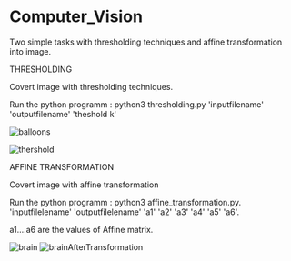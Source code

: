 # Computer_Vision
Two simple tasks with thresholding techniques and affine transformation into image.

THRESHOLDING

Covert image with thresholding techniques.

Run the python programm : python3 thresholding.py 'inputfilename' 'outputfilename' 'theshold k'
  
  
![balloons](https://user-images.githubusercontent.com/81445900/113358868-425ca780-934f-11eb-8737-e709332ecad4.png)

![thershold](https://user-images.githubusercontent.com/81445900/113361782-615e3800-9355-11eb-8234-59459dce9880.png)


AFFINE TRANSFORMATION

Covert image with affine transformation

Run the python programm : python3 affine_transformation.py. 'inputfilelename' 'outputfilelename' 'a1' 'a2' 'a3' 'a4' 'a5' 'a6'.
  
a1....a6 are the values of Affine matrix.


![brain](https://user-images.githubusercontent.com/81445900/113358336-4cca7180-934e-11eb-9e57-c46f7f4d1ee7.png)
![brainAfterTransformation](https://user-images.githubusercontent.com/81445900/113358337-4d630800-934e-11eb-9404-b9acba95d7a9.png)




